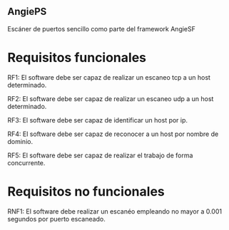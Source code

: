 ## AngiePS

Escáner de puertos sencillo como parte del framework AngieSF

# Requisitos funcionales

RF1: El software debe ser capaz de realizar un escaneo tcp a un host determinado.

RF2: El software debe ser capaz de realizar un escaneo udp a un host determinado.

RF3: El software debe ser capaz de identificar un host por ip.

RF4: El software debe ser capaz de reconocer a un host por nombre de dominio.

RF5: El software debe ser capaz de realizar el trabajo de forma concurrente.

# Requisitos no funcionales

RNF1: El software debe realizar un escanéo empleando no mayor a 0.001 segundos por puerto escaneado.
